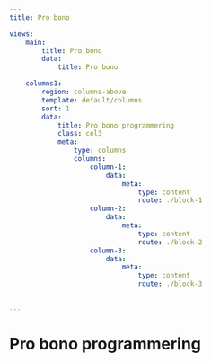 ```yaml
---
title: Pro bono

views:
    main:
        title: Pro bono
        data:
            title: Pro bono

    columns1:
        region: columns-above
        template: default/columns
        sort: 1
        data:
            title: Pro bono programmering
            class: col3
            meta:
                type: columns
                columns:
                    column-1:
                        data:
                            meta:
                                type: content
                                route: ./block-1
                    column-2:
                        data:
                            meta:
                                type: content
                                route: ./block-2
                    column-3:
                        data:
                            meta:
                                type: content
                                route: ./block-3


...
```

Pro bono programmering
===========================
